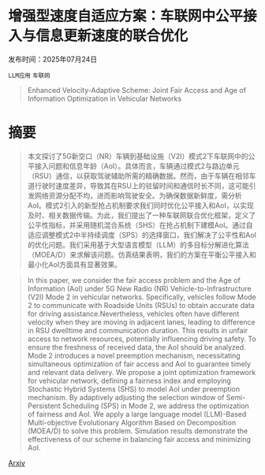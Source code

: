# 增强型速度自适应方案：车联网中公平接入与信息更新速度的联合优化

发布时间：2025年07月24日

`LLM应用` `车联网`

> Enhanced Velocity-Adaptive Scheme: Joint Fair Access and Age of Information Optimization in Vehicular Networks

# 摘要

> 本文探讨了5G新空口（NR）车辆到基础设施（V2I）模式2下车联网中的公平接入问题和信息年龄（AoI）。具体而言，车辆通过模式2与路边单元（RSU）通信，以获取驾驶辅助所需的精确数据。然而，由于车辆在相邻车道行驶时速度差异，导致其在RSU上的驻留时间和通信时长不同，这可能引发网络资源分配不均，进而影响驾驶安全。为确保数据新鲜度，需分析AoI。模式2引入的新型抢占机制要求我们同时优化公平接入和AoI，以实现及时、相关数据传输。为此，我们提出了一种车联网联合优化框架，定义了公平性指标，并采用随机混合系统（SHS）在抢占机制下建模AoI。通过自适应调整模式2中半持续调度（SPS）的选择窗口，我们解决了公平性和AoI的优化问题。我们采用基于大型语言模型（LLM）的多目标分解进化算法（MOEA/D）来求解该问题。仿真结果表明，我们的方案在平衡公平接入和最小化AoI方面具有显著效果。

> In this paper, we consider the fair access problem and the Age of Information (AoI) under 5G New Radio (NR) Vehicle-to-Infrastructure (V2I) Mode 2 in vehicular networks. Specifically, vehicles follow Mode 2 to communicate with Roadside Units (RSUs) to obtain accurate data for driving assistance.Nevertheless, vehicles often have different velocity when they are moving in adjacent lanes, leading to difference in RSU dwelltime and communication duration. This results in unfair access to network resources, potentially influencing driving safety. To ensure the freshness of received data, the AoI should be analyzed. Mode 2 introduces a novel preemption mechanism, necessitating simultaneous optimization of fair access and AoI to guarantee timely and relevant data delivery. We propose a joint optimization framework for vehicular network, defining a fairness index and employing Stochastic Hybrid Systems (SHS) to model AoI under preemption mechanism. By adaptively adjusting the selection window of Semi-Persistent Scheduling (SPS) in Mode 2, we address the optimization of fairness and AoI. We apply a large language model (LLM)-Based Multi-objective Evolutionary Algorithm Based on Decomposition (MOEA/D) to solve this problem. Simulation results demonstrate the effectiveness of our scheme in balancing fair access and minimizing AoI.

[Arxiv](https://arxiv.org/abs/2507.18328)